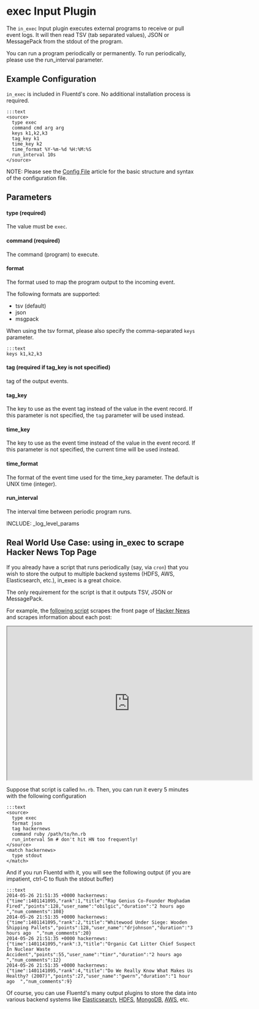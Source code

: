 # exec Input Plugin

The `in_exec` Input plugin executes external programs to receive or pull event logs. It will then read TSV (tab separated values), JSON or MessagePack from the stdout of the program.

You can run a program periodically or permanently. To run periodically, please use the run_interval parameter.

## Example Configuration

`in_exec` is included in Fluentd's core. No additional installation process is required.

    :::text
    <source>
      type exec
      command cmd arg arg
      keys k1,k2,k3
      tag_key k1
      time_key k2
      time_format %Y-%m-%d %H:%M:%S
      run_interval 10s
    </source>

NOTE: Please see the <a href="config-file">Config File</a> article for the basic structure and syntax of the configuration file.

## Parameters

#### type (required)
The value must be `exec`.

#### command (required)
The command (program) to execute.

#### format
The format used to map the program output to the incoming event.

The following formats are supported:

* tsv (default)
* json
* msgpack

When using the tsv format, please also specify the comma-separated `keys` parameter.

    :::text
    keys k1,k2,k3
    
#### tag (required if tag_key is not specified)
tag of the output events.

#### tag_key
The key to use as the event tag instead of the value in the event record. If this parameter is not specified, the `tag` parameter will be used instead.

#### time_key
The key to use as the event time instead of the value in the event record. If this parameter is not specified, the current time will be used instead.

#### time_format
The format of the event time used for the time_key parameter. The default is UNIX time (integer).

#### run_interval
The interval time between periodic program runs.

INCLUDE: _log_level_params

## Real World Use Case: using in_exec to scrape Hacker News Top Page

If you already have a script that runs periodically (say, via `cron`) that you wish to store the output to multiple backend systems (HDFS, AWS, Elasticsearch, etc.), in_exec is a great choice.

The only requirement for the script is that it outputs TSV, JSON or MessagePack.

For example, the [following script](https://gist.github.com/kiyoto/1bd903ad1bdd6ac51fcc) scrapes the front page of [Hacker News](http://news.ycombinator.com) and scrapes information about each post:

<iframe style="width:640px;height:400px" src="https://gist.github.com/kiyoto/1bd903ad1bdd6ac51fcc.pibb?scroll=true"></iframe>

Suppose that script is called `hn.rb`. Then, you can run it every 5 minutes with the following configuration

    :::text
    <source>
      type exec
      format json
      tag hackernews
      command ruby /path/to/hn.rb
      run_interval 5m # don't hit HN too frequently!
    </source>
    <match hackernews>
      type stdout
    </match>

And if you run Fluentd with it, you will see the following output (if you are impatient, ctrl-C to flush the stdout buffer)

    :::text
    2014-05-26 21:51:35 +0000 hackernews: {"time":1401141095,"rank":1,"title":"Rap Genius Co-Founder Moghadam Fired","points":128,"user_name":"obilgic","duration":"2 hours ago  ","num_comments":108}
    2014-05-26 21:51:35 +0000 hackernews: {"time":1401141095,"rank":2,"title":"Whitewood Under Siege: Wooden Shipping Pallets","points":128,"user_name":"drjohnson","duration":"3 hours ago  ","num_comments":20}
    2014-05-26 21:51:35 +0000 hackernews: {"time":1401141095,"rank":3,"title":"Organic Cat Litter Chief Suspect In Nuclear Waste Accident","points":55,"user_name":"timr","duration":"2 hours ago  ","num_comments":12}
    2014-05-26 21:51:35 +0000 hackernews: {"time":1401141095,"rank":4,"title":"Do We Really Know What Makes Us Healthy? (2007)","points":27,"user_name":"gwern","duration":"1 hour ago  ","num_comments":9}

Of course, you can use Fluentd's many output plugins to store the data into various backend systems like [Elasticsearch](free-alternative-to-splunk-by-fluentd), [HDFS](http-to-hdfs), [MongoDB](apache-to-mongodb), [AWS](apache-to-s3), etc.